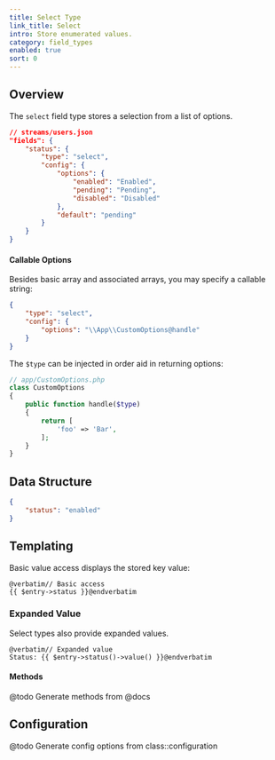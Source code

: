 ```yaml
---
title: Select Type
link_title: Select
intro: Store enumerated values.
category: field_types
enabled: true
sort: 0
---
```


## Overview

The `select` field type stores a selection from a list of options.

```json
// streams/users.json
"fields": {
    "status": {
        "type": "select",
        "config": {
            "options": {
                "enabled": "Enabled",
                "pending": "Pending",
                "disabled": "Disabled"
            },
            "default": "pending"
        }
    }
}
```

#### Callable Options

Besides basic array and associated arrays, you may specify a callable string:

```json
{
    "type": "select",
    "config": {
        "options": "\\App\\CustomOptions@handle"
    }
}
```

The `$type` can be injected in order aid in returning options:

```php
// app/CustomOptions.php
class CustomOptions
{
    public function handle($type)
    {
        return [
            'foo' => 'Bar',
        ];
    }
}
```

## Data Structure

```json
{
    "status": "enabled"
}
```

## Templating

Basic value access displays the stored key value:

```blade
@verbatim// Basic access
{{ $entry->status }}@endverbatim
```

### Expanded Value

Select types also provide expanded values.

```blade
@verbatim// Expanded value
Status: {{ $entry->status()->value() }}@endverbatim
```

#### Methods

@todo Generate methods from @docs

## Configuration

@todo Generate config options from class::configuration
